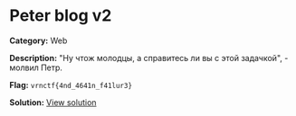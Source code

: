 # Peter blog v2

**Category:** Web

**Description:**
"Ну чтож молодцы, а справитесь ли вы с этой задачкой", - молвил Петр.


**Flag:** `vrnctf{4nd_4641n_f41lur3}`

**Solution:** [View solution](solution)

